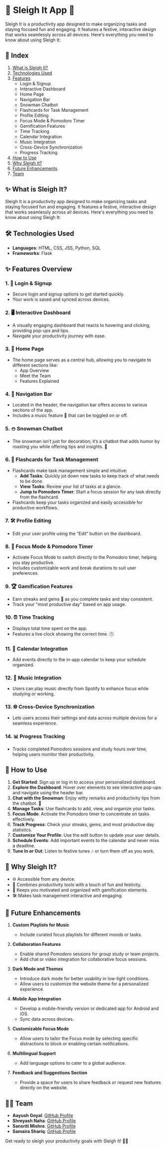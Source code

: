 # 🎄 Sleigh It App 🎅

Sleigh It is a productivity app designed to make organizing tasks and staying focused fun and engaging. It features a festive, interactive design that works seamlessly across all devices. Here's everything you need to know about using Sleigh It:

## 📖 Index

1. [What is Sleigh It?](#what-is-sleigh-it)
2. [Technologies Used](#-technologies-used)
3. [Features](#-features-overview)
   - Login & Signup
   - Interactive Dashboard
   - Home Page
   - Navigation Bar
   - Snowman Chatbot
   - Flashcards for Task Management
   - Profile Editing
   - Focus Mode & Pomodoro Timer
   - Gamification Features
   - Time Tracking
   - Calendar Integration
   - Music Integration
   - Cross-Device Synchronization
   - Progress Tracking
4. [How to Use](#-how-to-use)
5. [Why Sleigh It?](#-why-sleigh-it)
6. [Future Enhancements](#-future-enhancements)
7. [Team](#-team)

## ✨ What is Sleigh It?

Sleigh It is a productivity app designed to make organizing tasks and staying focused fun and engaging. It features a festive, interactive design that works seamlessly across all devices. Here's everything you need to know about using Sleigh It:

## 🛠️ Technologies Used

- **Languages**: HTML, CSS, JSS, Python, SQL
- **Frameworks**: Flask

## ✨ Features Overview

### 1. **🔐 Login & Signup**

- Secure login and signup options to get started quickly.
- Your work is saved and synced across devices.

### 2. **🖥️ Interactive Dashboard**

- A visually engaging dashboard that reacts to hovering and clicking, providing pop-ups and tips.
- Navigate your productivity journey with ease.

### 3. **📂 Home Page**

- The home page serves as a central hub, allowing you to navigate to different sections like:
  - App Overview
  - Meet the Team
  - Features Explained

### 4. **🧭 Navigation Bar**

- Located in the header, the navigation bar offers access to various sections of the app.
- Includes a music feature 🎵 that can be toggled on or off.

### 5. **⛄ Snowman Chatbot**

- The snowman isn’t just for decoration; it’s a chatbot that adds humor by roasting you while offering tips and insights. 🥶

### 6. **📝 Flashcards for Task Management**

- Flashcards make task management simple and intuitive:
  - **Add Tasks**: Quickly jot down new tasks to keep track of what needs to be done.
  - **View Tasks**: Review your list of tasks at a glance.
  - **Jump to Pomodoro Timer**: Start a focus session for any task directly from the flashcard.
- Flashcards keep your tasks organized and easily accessible for productive workflows.

### 7. **🛠️ Profile Editing**

- Edit your user profile using the “Edit” button on the dashboard.

### 8. **🎯 Focus Mode & Pomodoro Timer**

- Activate Focus Mode to switch directly to the Pomodoro timer, helping you stay productive.
- Includes customizable work and break durations to suit user preferences.

### 9. **🏆 Gamification Features**

- Earn streaks and gems 💎 as you complete tasks and stay consistent.
- Track your "most productive day" based on app usage.

### 10. **⏰ Time Tracking**

- Displays total time spent on the app.
- Features a live clock showing the correct time. 🕒

### 11. **📅 Calendar Integration**

- Add events directly to the in-app calendar to keep your schedule organized.

### 12. **🎵 Music Integration**

- Users can play music directly from Spotify to enhance focus while studying or working.

### 13. **🌐 Cross-Device Synchronization**

- Lets users access their settings and data across multiple devices for a seamless experience.

### 14. **📊 Progress Tracking**

- Tracks completed Pomodoro sessions and study hours over time, helping users monitor their productivity.

## 🚀 How to Use

1. **Get Started**: Sign up or log in to access your personalized dashboard.
2. **Explore the Dashboard**: Hover over elements to see interactive pop-ups and navigate using the header bar.
3. **Chat with the Snowman**: Enjoy witty remarks and productivity tips from the chatbot. 🤣
4. **Manage Tasks**: Use flashcards to add, view, and organize your tasks.
5. **Focus Mode**: Activate the Pomodoro timer to concentrate on tasks effectively.
6. **Track Progress**: Check your streaks, gems, and most productive day statistics.
7. **Customize Your Profile**: Use the edit button to update your user details.
8. **Schedule Events**: Add important events to the calendar and never miss a deadline.
9. **Tune In or Out**: Listen to festive tunes 🎶 or turn them off as you work.

## 🎁 Why Sleigh It?

- 🌐 Accessible from any device.
- 🎉 Combines productivity tools with a touch of fun and festivity.
- 💪 Keeps you motivated and organized with gamification elements.
- 🛠️ Makes task management interactive and engaging.

## 🔮 Future Enhancements

1. **Custom Playlists for Music**
   - Include curated focus playlists for different moods or tasks.

2. **Collaboration Features**
   - Enable shared Pomodoro sessions for group study or team projects.
   - Add chat or video integration for collaborative focus sessions.

3. **Dark Mode and Themes**
   - Introduce dark mode for better usability in low-light conditions.
   - Allow users to customize the website theme for a personalized experience.

4. **Mobile App Integration**
   - Develop a mobile-friendly version or dedicated app for Android and iOS.
   - Sync data across devices.

5. **Customizable Focus Mode**
   - Allow users to tailor the Focus mode by selecting specific distractions to block or enabling certain notifications.

6. **Multilingual Support**
   - Add language options to cater to a global audience.

7. **Feedback and Suggestions Section**
   - Provide a space for users to share feedback or request new features directly on the website.

## 🧑‍💻 Team

- **Aayush Goyal**: [GitHub Profile](https://github.com/aayushgzip)
- **Shreyash Naha**: [GitHub Profile](https://github.com/Shrezzio)
- **Sansriti Mishra**: [GitHub Profile](https://github.com/Cyberpunk-San)
- **Samaira Shariq**: [GitHub Profile](https://github.com/sam-shariq)

Get ready to sleigh your productivity goals with Sleigh It! 🎅✨

